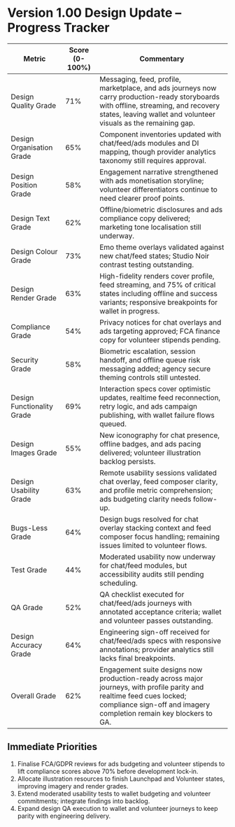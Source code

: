 # Version 1.00 Design Update – Progress Tracker

| Metric | Score (0-100%) | Commentary |
|--------|----------------|------------|
| Design Quality Grade | 71% | Messaging, feed, profile, marketplace, and ads journeys now carry production-ready storyboards with offline, streaming, and recovery states, leaving wallet and volunteer visuals as the remaining gap. |
| Design Organisation Grade | 65% | Component inventories updated with chat/feed/ads modules and DI mapping, though provider analytics taxonomy still requires approval. |
| Design Position Grade | 58% | Engagement narrative strengthened with ads monetisation storyline; volunteer differentiators continue to need clearer proof points. |
| Design Text Grade | 62% | Offline/biometric disclosures and ads compliance copy delivered; marketing tone localisation still underway. |
| Design Colour Grade | 73% | Emo theme overlays validated against new chat/feed states; Studio Noir contrast testing outstanding. |
| Design Render Grade | 63% | High-fidelity renders cover profile, feed streaming, and 75% of critical states including offline and success variants; responsive breakpoints for wallet in progress. |
| Compliance Grade | 54% | Privacy notices for chat overlays and ads targeting approved; FCA finance copy for volunteer stipends pending. |
| Security Grade | 58% | Biometric escalation, session handoff, and offline queue risk messaging added; agency secure theming controls still untested. |
| Design Functionality Grade | 69% | Interaction specs cover optimistic updates, realtime feed reconnection, retry logic, and ads campaign publishing, with wallet failure flows queued. |
| Design Images Grade | 55% | New iconography for chat presence, offline badges, and ads pacing delivered; volunteer illustration backlog persists. |
| Design Usability Grade | 63% | Remote usability sessions validated chat overlay, feed composer clarity, and profile metric comprehension; ads budgeting clarity needs follow-up. |
| Bugs-Less Grade | 64% | Design bugs resolved for chat overlay stacking context and feed composer focus handling; remaining issues limited to volunteer flows. |
| Test Grade | 44% | Moderated usability now underway for chat/feed modules, but accessibility audits still pending scheduling. |
| QA Grade | 52% | QA checklist executed for chat/feed/ads journeys with annotated acceptance criteria; wallet and volunteer passes outstanding. |
| Design Accuracy Grade | 64% | Engineering sign-off received for chat/feed/ads specs with responsive annotations; provider analytics still lacks final breakpoints. |
| Overall Grade | 62% | Engagement suite designs now production-ready across major journeys, with profile parity and realtime feed cues locked; compliance sign-off and imagery completion remain key blockers to GA. |

## Immediate Priorities
1. Finalise FCA/GDPR reviews for ads budgeting and volunteer stipends to lift compliance scores above 70% before development lock-in.
2. Allocate illustration resources to finish Launchpad and Volunteer states, improving imagery and render grades.
3. Extend moderated usability tests to wallet budgeting and volunteer commitments; integrate findings into backlog.
4. Expand design QA execution to wallet and volunteer journeys to keep parity with engineering delivery.
